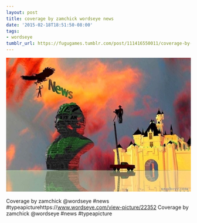 ```yaml
---
layout: post
title: coverage by zamchick wordseye news
date: '2015-02-18T18:51:50-08:00'
tags:
- wordseye
tumblr_url: https://fugugames.tumblr.com/post/111416550011/coverage-by-zamchick-wordseye-news
---
```

 ![](/tumblr_files/tumblr_njzrmenwBc1tgne1po1_640.jpg)  

Coverage by zamchick @wordseye #news #typeapicturehttps://www.wordseye.com/view-picture/22352 Coverage by zamchick @wordseye #news #typeapicture

